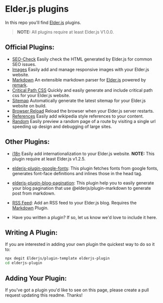 # Elder.js plugins

In this repo you'll find [Elder.js](https://elderguide.com/tech/elderjs/) plugins.

> **NOTE:** All plugins require at least Elder.js V1.0.0.

## Official Plugins:

- [SEO-Check](https://github.com/Elderjs/plugins/tree/master/packages/seo-check) Easily check the HTML generated by Elder.js for common SEO issues.
- [Images](https://github.com/Elderjs/plugins/tree/master/packages/images) Easily add and manage responsive images with your Elder.js website.
- [Markdown](https://github.com/Elderjs/plugins/tree/master/packages/markdown) An extensible markdown parser for [Elder.js](https://github.com/Elderjs/elderjs/) powered by [remark](https://github.com/remarkjs/remark).
- [Critical Path CSS](https://github.com/Elderjs/plugins/tree/master/packages/critical-path-css) Quickly and easily generate and include critical path css for your Elder.js website.
- [Sitemap](https://github.com/Elderjs/plugins/tree/master/packages/sitemap) Automatically generate the latest sitemap for your Elder.js website on build.
- [Browser Reload](https://github.com/Elderjs/plugins/tree/master/packages/browser-reload) Reload the browser when your Elder.js server restarts.
- [References](https://github.com/Elderjs/plugins/tree/master/packages/references) Easily add wikipedia style references to your content.
- [Random](https://github.com/Elderjs/plugins/tree/master/packages/random) Easily preview a random page of a route by visiting a single url speeding up design and debugging of large sites.

## Other Plugins:

- [i18n](https://github.com/kiuKisas/elderjs-plugin-i18n) Easily add internationalization to your Elder.js website.
  **NOTE:** This plugin require at least Elder.js v1.2.5.

- [elderjs-plugin-google-fonts](https://github.com/kevmodrome/elderjs-plugin-google-fonts): This plugin fetches fonts from google fonts, generates font-face definitions and inlines those in the head tag.

- [elderjs-plugin-blog-pagination](https://github.com/noxasch/elderjs-plugin-blog-pagination): This plugin help you to easily generate your blog pagination that use @elderjs/plugin-markdown to generate post from markdown.

- [RSS Feed](https://github.com/lukaskawerau/plugin-rss): Add an RSS feed to your Elder.js blog. Requires the [Markdown](https://github.com/Elderjs/plugins/tree/master/packages/markdown) Plugin.

- Have you written a plugin? If so, let us know we'd love to include it here.

## Writing A Plugin:

If you are interested in adding your own plugin the quickest way to do so it to:

```bash
npx degit Elderjs/plugin-template elderjs-plugin
cd elderjs-plugin
```

## Adding Your Plugin:

If you've got a plugin you'd like to see on this page, please create a pull request updating this readme. Thanks!
